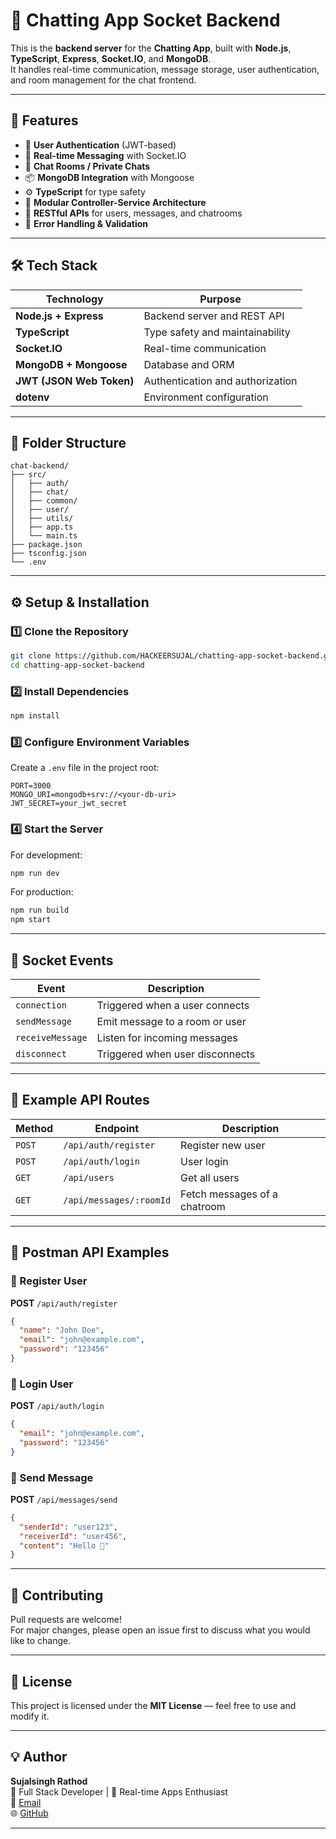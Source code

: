 # 💬 Chatting App Socket Backend

This is the **backend server** for the **Chatting App**, built with **Node.js**, **TypeScript**, **Express**, **Socket.IO**, and **MongoDB**.  
It handles real-time communication, message storage, user authentication, and room management for the chat frontend.

---

## 🚀 Features

- 🔐 **User Authentication** (JWT-based)
- 💬 **Real-time Messaging** with Socket.IO
- 👥 **Chat Rooms / Private Chats**
- 📦 **MongoDB Integration** with Mongoose
- ⚙️ **TypeScript** for type safety
- 📁 **Modular Controller-Service Architecture**
- 🔄 **RESTful APIs** for users, messages, and chatrooms
- 🧾 **Error Handling & Validation**

---

## 🛠️ Tech Stack

| Technology | Purpose |
|-------------|----------|
| **Node.js + Express** | Backend server and REST API |
| **TypeScript** | Type safety and maintainability |
| **Socket.IO** | Real-time communication |
| **MongoDB + Mongoose** | Database and ORM |
| **JWT (JSON Web Token)** | Authentication and authorization |
| **dotenv** | Environment configuration |

---

## 📂 Folder Structure

```
chat-backend/
├── src/
│   ├── auth/
│   ├── chat/
│   ├── common/
│   ├── user/
│   ├── utils/
│   ├── app.ts
│   └── main.ts
├── package.json
├── tsconfig.json
└── .env
```

---

## ⚙️ Setup & Installation

### 1️⃣ Clone the Repository

```bash
git clone https://github.com/HACKEERSUJAL/chatting-app-socket-backend.git
cd chatting-app-socket-backend
```

### 2️⃣ Install Dependencies

```bash
npm install
```

### 3️⃣ Configure Environment Variables

Create a `.env` file in the project root:

```env
PORT=3000
MONGO_URI=mongodb+srv://<your-db-uri>
JWT_SECRET=your_jwt_secret
```

### 4️⃣ Start the Server

For development:
```bash
npm run dev
```

For production:
```bash
npm run build
npm start
```

---

## 🔌 Socket Events

| Event | Description |
|--------|--------------|
| `connection` | Triggered when a user connects |
| `sendMessage` | Emit message to a room or user |
| `receiveMessage` | Listen for incoming messages |
| `disconnect` | Triggered when user disconnects |

---

## 🧠 Example API Routes

| Method | Endpoint | Description |
|---------|-----------|-------------|
| `POST` | `/api/auth/register` | Register new user |
| `POST` | `/api/auth/login` | User login |
| `GET` | `/api/users` | Get all users |
| `GET` | `/api/messages/:roomId` | Fetch messages of a chatroom |

---

## 🧪 Postman API Examples

### 🧍 Register User

**POST** `/api/auth/register`
```json
{
  "name": "John Doe",
  "email": "john@example.com",
  "password": "123456"
}
```

### 🔑 Login User

**POST** `/api/auth/login`
```json
{
  "email": "john@example.com",
  "password": "123456"
}
```

### 💬 Send Message

**POST** `/api/messages/send`
```json
{
  "senderId": "user123",
  "receiverId": "user456",
  "content": "Hello 👋"
}
```

---

## 🤝 Contributing

Pull requests are welcome!  
For major changes, please open an issue first to discuss what you would like to change.

---

## 🧾 License

This project is licensed under the **MIT License** — feel free to use and modify it.

---

## 💡 Author

**Sujalsingh Rathod**  
🚀 Full Stack Developer | 💬 Real-time Apps Enthusiast  
📧 [Email](mailto:sujalsinhrathod@gmail.com)  
🌐 [GitHub](https://github.com/HACKEERSUJAL)

---
